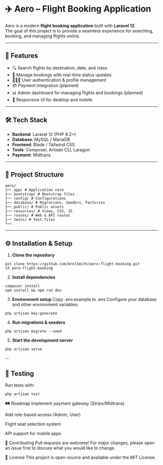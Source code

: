 # ✈️ Aero – Flight Booking Application

Aero is a modern **flight booking application** built with **Laravel 12**.  
The goal of this project is to provide a seamless experience for searching, booking, and managing flights online.

---

## 🚀 Features

- 🔍 Search flights by destination, date, and class  
- 📅 Manage bookings with real-time status updates  
- 🧑‍🤝‍🧑 User authentication & profile management  
- 💳 Payment integration (planned)  
- 📊 Admin dashboard for managing flights and bookings (planned)  
- 📱 Responsive UI for desktop and mobile  

---

## 🛠️ Tech Stack

- **Backend**: Laravel 12 (PHP 8.2+)  
- **Database**: MySQL / MariaDB  
- **Frontend**: Blade / Tailwind CSS
- **Tools**: Composer, Artisan CLI, Laragon
- **Payment**: Midtrans

---

## 📂 Project Structure

```
aero/
├── app/ # Application core
├── bootstrap/ # Bootstrap files
├── config/ # Configurations
├── database/ # Migrations, Seeders, Factories
├── public/ # Public assets
├── resources/ # Views, CSS, JS
├── routes/ # Web & API routes
├── tests/ # Test files
└──
```

---

## ⚙️ Installation & Setup

1. **Clone the repository**
```
git clone https://github.com/ArelSmith/aero-flight-booking.git
cd aero-flight-booking
```
2. **Install dependencies**

```
composer install
npm install && npm run dev
```
3. **Environment setup**
Copy .env.example to .env
Configure your database and other environment variables:
```
php artisan key:generate
```
4. **Run migrations & seeders**
```
php artisan migrate --seed
```
5. **Start the development server**
```
php artisan serve
```

--

## 🧪 Testing
Run tests with:
```
php artisan test
```

🛤️ Roadmap
 Implement payment gateway (Stripe/Midtrans)

 Add role-based access (Admin, User)

 Flight seat selection system

 API support for mobile apps

🤝 Contributing
Pull requests are welcome! For major changes, please open an issue first to discuss what you would like to change.

📜 License
This project is open-source and available under the MIT License.
